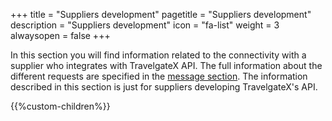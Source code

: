 +++
title = "Suppliers development"
pagetitle = "Suppliers development"
description = "Suppliers development"
icon = "fa-list" 
weight = 3
alwaysopen = false
+++



In this section you will find information related to the connectivity with a supplier who integrates with TravelgateX API. The full information about the different requests are specified in the [message section](https://docs.travelgatex.com/legacy/docs/hotel/methods/). The information described in this section is just for suppliers developing TravelgateX's API.

{{%custom-children%}}
